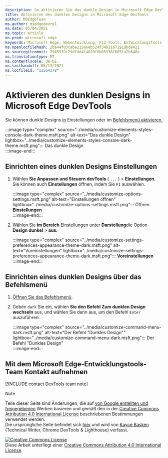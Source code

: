 ```yaml
---
description: So aktivieren Sie das dunkle Design in Microsoft Edge DevTools.
title: Aktivieren des dunklen Designs in Microsoft Edge DevTools
author: MSEdgeTeam
ms.author: msedgedevrel
ms.date: 05/04/2021
ms.topic: article
ms.prod: microsoft-edge
keywords: Microsoft Edge, Webentwicklung, F12-Tools, Entwicklungstools
ms.openlocfilehash: 2ba44f03cabe215a6eb524f34921671919bde421
ms.sourcegitcommit: 7945939c29dfdd414020f8b05936f605fa2b640e
ms.translationtype: MT
ms.contentlocale: de-DE
ms.lasthandoff: 05/13/2021
ms.locfileid: "11564378"
---
```

<!-- Copyright Kayce Basques 

   Licensed under the Apache License, Version 2.0 (the "License");
   you may not use this file except in compliance with the License.
   You may obtain a copy of the License at

       https://www.apache.org/licenses/LICENSE-2.0

   Unless required by applicable law or agreed to in writing, software
   distributed under the License is distributed on an "AS IS" BASIS,
   WITHOUT WARRANTIES OR CONDITIONS OF ANY KIND, either express or implied.
   See the License for the specific language governing permissions and
   limitations under the License.  -->
# <a name="enable-dark-theme-in-microsoft-edge-devtools"></a>Aktivieren des dunklen Designs in Microsoft Edge DevTools  

Sie können dunkle Designs [in](#set-up-dark-theme-from-settings) Einstellungen oder im [Befehlsmenü aktivieren.](#set-up-dark-theme-from-the-command-menu)  

:::image type="complex" source="../media/customize-elements-styles-console-dark-theme.msft.png" alt-text="Das dunkle Design" lightbox="../media/customize-elements-styles-console-dark-theme.msft.png":::
   Das dunkle Design  
:::image-end:::  

## <a name="set-up-dark-theme-from-settings"></a>Einrichten eines dunklen Designs Einstellungen  

1.  Wählen **Sie Anpassen und Steuern devTools** \( `...` \) > **Einstellungen**.  Sie können auch **Einstellungen** öffnen, indem Sie `F1` auswählen.  
    
    :::image type="complex" source="../media/customize-options-settings.msft.png" alt-text="Einstellungen öffnen" lightbox="../media/customize-options-settings.msft.png":::
       Öffnen **Einstellungen**  
    :::image-end:::  

1.  Wählen Sie **im Bereich** Einstellungen unter **Darstellung**die Option **Design dunkel**  >  **aus.**  
    
    :::image type="complex" source="../media/customize-settings-preferences-appearance-theme-dark.msft.png" alt-text="Voreinstellungen" lightbox="../media/customize-settings-preferences-appearance-theme-dark.msft.png":::
       **Voreinstellungen**  
    :::image-end:::  

## <a name="set-up-dark-theme-from-the-command-menu"></a>Einrichten eines dunklen Designs über das Befehlsmenü  

1.  [Öffnen Sie das Befehlsmenü][DevtoolsCommandMenu].  
1.  Geben `dark` Sie ein, wählen **Sie den Befehl Zum dunklen Design wechseln** aus, und wählen Sie dann aus, um den Befehl `Enter` auszuführen.  
    
    :::image type="complex" source="../media/customize-command-menu-dark.msft.png" alt-text="Der Befehl "Dunkles Design"" lightbox="../media/customize-command-menu-dark.msft.png":::
       Der Befehl "Dunkles Design"  
    :::image-end:::  
    
## <a name="getting-in-touch-with-the-microsoft-edge-devtools-team"></a>Mit dem Microsoft Edge-Entwicklungstools-Team Kontakt aufnehmen  

[!INCLUDE [contact DevTools team note](../includes/contact-devtools-team-note.md)]  

<!-- links -->  

[DevtoolsCommandMenu]: ../command-menu/index.md "Befehlsmenü | Microsoft Docs"  

> [!NOTE]
> Teile dieser Seite sind Änderungen, die auf [von Google erstellten und freigegebenen][GoogleSitePolicies] Werken basieren und gemäß den in der [Creative Commons Attribution 4.0 International License][CCA4IL] beschriebenen Bestimmungen verwendet werden.  
> Die ursprüngliche Seite befindet sich [hier](https://developers.google.com/web/tools/chrome-devtools/customize/dark-theme) und wird von [Kayce Basken][KayceBasques] \(Technical Writer, Chrome DevTools \& Lighthouse\) verfasst.  

[![Creative Commons License][CCby4Image]][CCA4IL]  
Diese Arbeit unterliegt einer [Creative Commons Attribution 4.0 International License][CCA4IL].  

[CCA4IL]: https://creativecommons.org/licenses/by/4.0  
[CCby4Image]: https://i.creativecommons.org/l/by/4.0/88x31.png  
[GoogleSitePolicies]: https://developers.google.com/terms/site-policies  
[KayceBasques]: https://developers.google.com/web/resources/contributors#kayce-basques  
